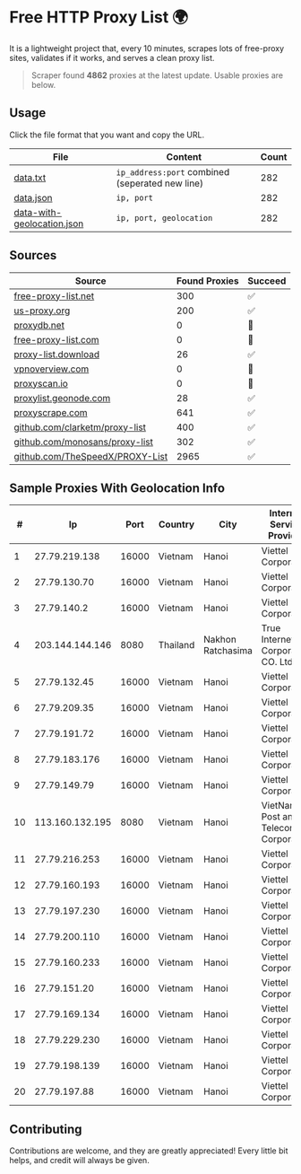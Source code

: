 
# Free HTTP Proxy List 🌍

It is a lightweight project that, every 10 minutes, scrapes lots of free-proxy sites, validates if it works, and serves a clean proxy list.


> Scraper found **4862** proxies at the latest update. Usable proxies are below.

## Usage

Click the file format that you want and copy the URL.


|File|Content|Count|
|----|-------|-----|
|[data.txt](https://raw.githubusercontent.com/themiralay/Proxy-List-World/master/data.txt)|`ip_address:port` combined (seperated new line)|282|
|[data.json](https://raw.githubusercontent.com/themiralay/Proxy-List-World/master/data.json)|`ip, port`|282|
|[data-with-geolocation.json](https://raw.githubusercontent.com/themiralay/Proxy-List-World/master/data-with-geolocation.json)|`ip, port, geolocation`|282|

## Sources

|Source|Found Proxies|Succeed|
|------|-------------|-------|
|[free-proxy-list.net](https://free-proxy-list.net)|300|✅|
|[us-proxy.org](https://www.us-proxy.org)|200|✅|
|[proxydb.net](http://proxydb.net)|0|🚫|
|[free-proxy-list.com](https://free-proxy-list.com/?page=&port=&type%5B%5D=http&type%5B%5D=https&up_time=0&search=Search)|0|🚫|
|[proxy-list.download](https://www.proxy-list.download/HTTP)|26|✅|
|[vpnoverview.com](https://vpnoverview.com/privacy/anonymous-browsing/free-proxy-servers)|0|🚫|
|[proxyscan.io](https://www.proxyscan.io)|0|🚫|
|[proxylist.geonode.com](https://proxylist.geonode.com/api/proxy-list?limit=300&page=1&sort_by=lastChecked&sort_type=desc&protocols=http,https)|28|✅|
|[proxyscrape.com](https://api.proxyscrape.com/v2/?request=displayproxies&protocol=http&timeout=10000&country=all&ssl=all&anonymity=all)|641|✅|
|[github.com/clarketm/proxy-list](https://raw.githubusercontent.com/clarketm/proxy-list/master/proxy-list-raw.txt)|400|✅|
|[github.com/monosans/proxy-list](https://raw.githubusercontent.com/monosans/proxy-list/main/proxies/http.txt)|302|✅|
|[github.com/TheSpeedX/PROXY-List](https://raw.githubusercontent.com/TheSpeedX/PROXY-List/master/http.txt)|2965|✅|


## Sample Proxies With Geolocation Info

|#|Ip|Port|Country|City|Internet Service Provider|
|-|--|----|-------|----|-------------------------|
|1|27.79.219.138|16000|Vietnam|Hanoi|Viettel Corporation|
|2|27.79.130.70|16000|Vietnam|Hanoi|Viettel Corporation|
|3|27.79.140.2|16000|Vietnam|Hanoi|Viettel Corporation|
|4|203.144.144.146|8080|Thailand|Nakhon Ratchasima|True Internet Corporation CO. Ltd.|
|5|27.79.132.45|16000|Vietnam|Hanoi|Viettel Corporation|
|6|27.79.209.35|16000|Vietnam|Hanoi|Viettel Corporation|
|7|27.79.191.72|16000|Vietnam|Hanoi|Viettel Corporation|
|8|27.79.183.176|16000|Vietnam|Hanoi|Viettel Corporation|
|9|27.79.149.79|16000|Vietnam|Hanoi|Viettel Corporation|
|10|113.160.132.195|8080|Vietnam|Hanoi|VietNam Post and Telecom Corporation|
|11|27.79.216.253|16000|Vietnam|Hanoi|Viettel Corporation|
|12|27.79.160.193|16000|Vietnam|Hanoi|Viettel Corporation|
|13|27.79.197.230|16000|Vietnam|Hanoi|Viettel Corporation|
|14|27.79.200.110|16000|Vietnam|Hanoi|Viettel Corporation|
|15|27.79.160.233|16000|Vietnam|Hanoi|Viettel Corporation|
|16|27.79.151.20|16000|Vietnam|Hanoi|Viettel Corporation|
|17|27.79.169.134|16000|Vietnam|Hanoi|Viettel Corporation|
|18|27.79.229.230|16000|Vietnam|Hanoi|Viettel Corporation|
|19|27.79.198.139|16000|Vietnam|Hanoi|Viettel Corporation|
|20|27.79.197.88|16000|Vietnam|Hanoi|Viettel Corporation|



## Contributing

Contributions are welcome, and they are greatly appreciated! Every
little bit helps, and credit will always be given.

